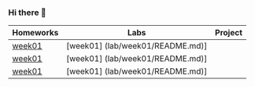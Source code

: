 ### Hi there 👋
|   Homeworks   |Labs           |Project        |
| ------------- |:-------------:|:-------------:|
|[week01](homework/week01/README.md)|[week01] (lab/week01/README.md)]|            |
|[week01](homework/week01/README.md)|[week01] (lab/week01/README.md)]|            |     
|[week01](homework/week01/README.md)|[week01] (lab/week01/README.md)]|            |

